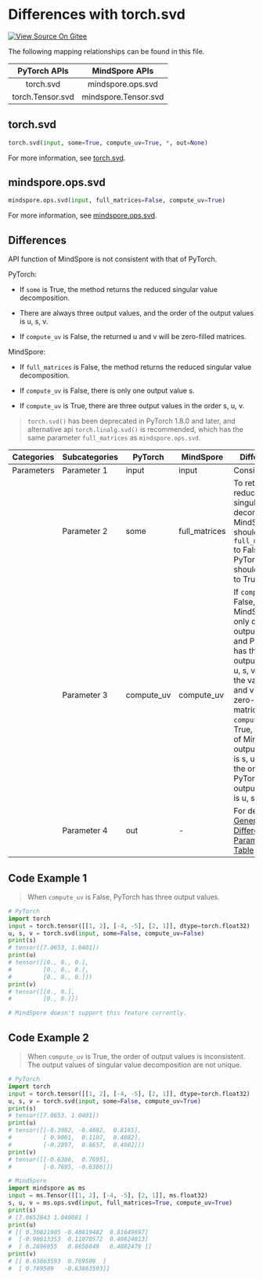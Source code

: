 # Differences with torch.svd

[![View Source On Gitee](https://mindspore-website.obs.cn-north-4.myhuaweicloud.com/website-images/r2.3.1/resource/_static/logo_source_en.svg)](https://gitee.com/mindspore/docs/blob/r2.3.1/docs/mindspore/source_en/note/api_mapping/pytorch_diff/svd.md)

The following mapping relationships can be found in this file.

|     PyTorch APIs      |      MindSpore APIs       |
| :-------------------: | :-----------------------: |
|   torch.svd    |   mindspore.ops.svd    |
|    torch.Tensor.svd   |  mindspore.Tensor.svd   |

## torch.svd

```python
torch.svd(input, some=True, compute_uv=True, *, out=None)
```

For more information, see [torch.svd](https://pytorch.org/docs/1.8.1/generated/torch.svd.html).

## mindspore.ops.svd

```python
mindspore.ops.svd(input, full_matrices=False, compute_uv=True)
```

For more information, see [mindspore.ops.svd](https://www.mindspore.cn/docs/en/r2.3.1/api_python/ops/mindspore.ops.svd.html).

## Differences

API function of MindSpore is not consistent with that of PyTorch.

PyTorch:

- If `some` is True, the method returns the reduced singular value decomposition.

- There are always three output values, and the order of the output values is u, s, v.

- If `compute_uv` is False, the returned u and v will be zero-filled matrices.

MindSpore:

- If `full_matrices` is False, the method returns the reduced singular value decomposition.

- If `compute_uv` is False, there is only one output value s.

- If `compute_uv` is True, there are three output values in the order s, u, v.

> `torch.svd()` has been deprecated in PyTorch 1.8.0 and later, and alternative api `torch.linalg.svd()` is recommended, which has the same parameter `full_matrices` as `mindspore.ops.svd`.

| Categories | Subcategories | PyTorch      | MindSpore     | Differences   |
| ---------- | ------------- | ------------ | ---------     | ------------- |
| Parameters | Parameter 1   | input        | input         | Consistent    |
|            | Parameter 2   | some         | full_matrices | To return the reduced singular value decomposition, MindSpore should set `full_matrices` to False, and PyTorch should set `some` to True |
|            | Parameter 3   | compute_uv   | compute_uv    | If `compute_uv` is False, MindSpore has only one output value s, and PyTorch has three output values u, s, v, where the values of u and v are zero-filled matrices. If `compute_uv` is True, the order of MindSpore's output values is s, u, v, and the order of PyTorch's output values is u, s, v. |
|            | Parameter 4   | out          | -             | For details, see [General Difference Parameter Table](https://www.mindspore.cn/docs/en/r2.3.1/note/api_mapping/pytorch_api_mapping.html#general-difference-parameter-table) |

## Code Example 1

> When `compute_uv` is False, PyTorch has three output values.

```python
# PyTorch
import torch
input = torch.tensor([[1, 2], [-4, -5], [2, 1]], dtype=torch.float32)
u, s, v = torch.svd(input, some=False, compute_uv=False)
print(s)
# tensor([7.0653, 1.0401])
print(u)
# tensor([[0., 0., 0.],
#         [0., 0., 0.],
#         [0., 0., 0.]])
print(v)
# tensor([[0., 0.],
#         [0., 0.]])

# MindSpore doesn't support this feature currently.
```

## Code Example 2

> When `compute_uv` is True, the order of output values is inconsistent.
> The output values of singular value decomposition are not unique.

```python
# PyTorch
import torch
input = torch.tensor([[1, 2], [-4, -5], [2, 1]], dtype=torch.float32)
u, s, v = torch.svd(input, some=False, compute_uv=True)
print(s)
# tensor([7.0653, 1.0401])
print(u)
# tensor([[-0.3082, -0.4882,  0.8165],
#         [ 0.9061,  0.1107,  0.4082],
#         [-0.2897,  0.8657,  0.4082]])
print(v)
# tensor([[-0.6386,  0.7695],
#         [-0.7695, -0.6386]])

# MindSpore
import mindspore as ms
input = ms.Tensor([[1, 2], [-4, -5], [2, 1]], ms.float32)
s, u, v = ms.ops.svd(input, full_matrices=True, compute_uv=True)
print(s)
# [7.0652843 1.040081 ]
print(u)
# [[ 0.30821905 -0.48819482  0.81649697]
#  [-0.90613353  0.11070572  0.40824813]
#  [ 0.2896955   0.8656849   0.4082479 ]]
print(v)
# [[ 0.63863593  0.769509  ]
#  [ 0.769509   -0.63863593]]
```
